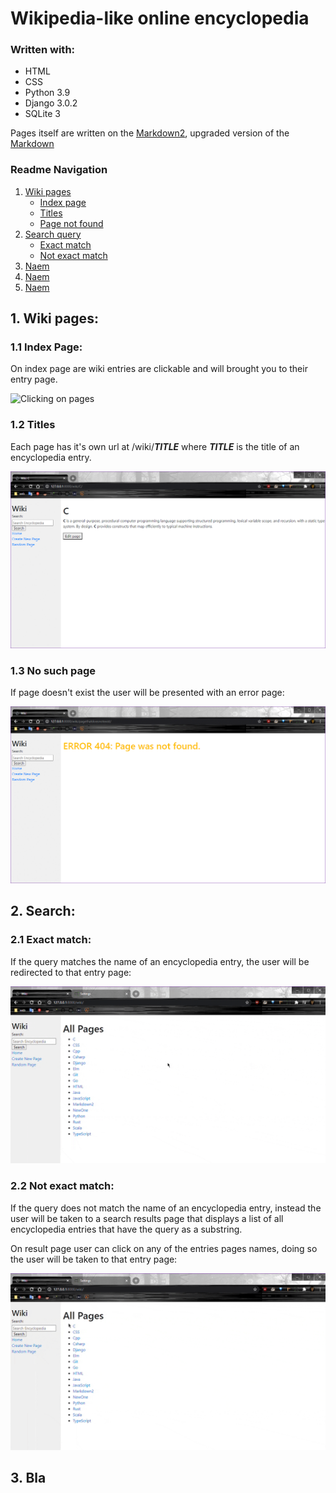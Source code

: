 # Wikipedia-like online encyclopedia

### Written with:

* HTML
* CSS
* Python 3.9
* Django 3.0.2
* SQLite 3

Pages itself are written on the [Markdown2](https://github.com/trentm/python-markdown2), upgraded version of the [Markdown](https://en.wikipedia.org/wiki/Markdown)

### Readme Navigation

1. [Wiki pages](#1-wiki-pages)  
    * [Index page](#11-index-page)
    * [Titles](#12-titles)
    * [Page not found](#13-no-such-page)
2. [Search query](#2-search)  
    *  [Exact match](#21-exact-match)
    *  [Not exact match](#22-not-exact-match)
3. [Naem](#3-source)  
4. [Naem](#4-source)  
5. [Naem](#5-source)  



## 1. Wiki pages:

### 1.1 Index Page:

On index page are wiki entries are clickable and will brought you to their entry page.

![Clicking on pages](/media/clicking-on-pages.gif) 

### 1.2 Titles
Each page has it's own url at /wiki/__*TITLE*__ where __*TITLE*__ is the title of an encyclopedia entry.

![Title page](/media/title-pages.gif)

### 1.3 No such page
If page doesn't exist the user will be presented with an error page:

![Search](/media/pages404.gif)
## 2. Search:

### 2.1 Exact match:
If the query matches the name of an encyclopedia entry, the user will be redirected to that entry page:

![Title page](/media/search-exact-match.gif)
### 2.2 Not exact match:

If the query does not match the name of an encyclopedia entry, instead the user will be taken to a search results page that displays a list of all encyclopedia entries that have the query as a substring.

On result page user can click on any of the entries pages names, doing so the user will be taken to that entry page:

![Title page](/media/search-not-exact-match.gif)

## 3. Bla


